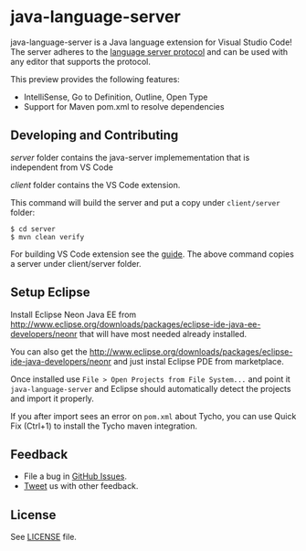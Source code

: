 java-language-server 
=====================

java-language-server is a Java language extension for Visual Studio Code!
The server adheres to the [language server protocol](https://github.com/Microsoft/language-server-protocol) 
and can be used with any editor that supports the protocol.  

This preview provides the following features:
* IntelliSense, Go to Definition, Outline, Open Type
* Support for Maven pom.xml to resolve dependencies


Developing and Contributing
----------------------------

*server* folder contains the java-server implemementation that is independent from VS Code

*client* folder contains the VS Code extension. 

This command will build the server and put a copy under `client/server` folder:
    
    $ cd server
    $ mvn clean verify 


For building VS Code extension see the [guide](https://code.visualstudio.com/docs/extensions/overview).
The above command copies a server under client/server folder.

Setup Eclipse
-----------

Install Eclipse Neon Java EE from
http://www.eclipse.org/downloads/packages/eclipse-ide-java-ee-developers/neonr
that will have most needed already installed.

You can also get the
http://www.eclipse.org/downloads/packages/eclipse-ide-java-developers/neonr
and just instal Eclipse PDE from marketplace.

Once installed use `File > Open Projects from File System...` and
point it `java-language-server` and Eclipse should automatically
detect the projects and import it properly.

If you after import sees an error on `pom.xml` about Tycho, you can use Quick Fix
(Ctrl+1) to install the Tycho maven integration.

Feedback
---------

* File a bug in [GitHub Issues](https://github.com/gorkem/java-language-server/issues).
* [Tweet](https://twitter.com/GorkemErcan) us with other feedback.


License
-------
See [LICENSE](LICENSE) file.

